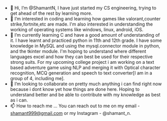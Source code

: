 - 👋 Hi, I’m @ShamantN, I have just started my CS engineering, trying to get ahead of the rest by learning more.
- 👀 I’m interested in coding and learning how games like valorant,counter strike,fortnite,etc are made. I'm also interested in understanding the working of operating systems like windows, linux, android, iOS.
- 🌱 I’m currently learning C and have a good amount of understanding of it. I have learnt and practiced python in 11th and 12th grade. I have some knowledge in MySQL and using the mysql.connector module in python, and the tkinter module. I'm hoping to understand where different languages excel and how they can best be used for their respective strong suits. For my upcoming college project i am working on a text based adventure game using NLP and merging it with Optical character recognition, MCQ generation and speech to text converter[I am in a group of 4, including me].
- 💞️ I’m looking to collaborate on pretty much anything i can find right now because i dont know yet how things are done here. Hoping to understand better and be able to contribute with my knowledge as best as i can.
- 📫 How to reach me ... You can reach out to me on my email - shamant999@gmail.com or my Instagram - @shamant_n.

<!---
ShamantN/ShamantN is a ✨ special ✨ repository because its `README.md` (this file) appears on your GitHub profile.
You can click the Preview link to take a look at your changes.
--->
